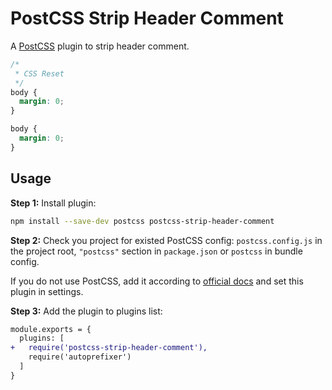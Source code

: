 # PostCSS Strip Header Comment

A [PostCSS] plugin to strip header comment.

[PostCSS]: https://github.com/postcss/postcss

```css
/*
 * CSS Reset
 */
body {
  margin: 0;
}
```

```css
body {
  margin: 0;
}
```

## Usage

**Step 1:** Install plugin:

```sh
npm install --save-dev postcss postcss-strip-header-comment
```

**Step 2:** Check you project for existed PostCSS config: `postcss.config.js`
in the project root, `"postcss"` section in `package.json`
or `postcss` in bundle config.

If you do not use PostCSS, add it according to [official docs]
and set this plugin in settings.

**Step 3:** Add the plugin to plugins list:

```diff
module.exports = {
  plugins: [
+   require('postcss-strip-header-comment'),
    require('autoprefixer')
  ]
}
```

[official docs]: https://github.com/postcss/postcss#usage
